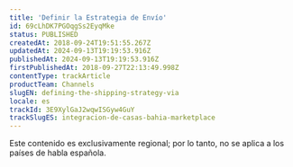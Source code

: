 ```yaml
---
title: 'Definir la Estrategia de Envío'
id: 69cLhDK7PGOqgSs2EyqMke
status: PUBLISHED
createdAt: 2018-09-24T19:51:55.267Z
updatedAt: 2024-09-13T19:19:53.916Z
publishedAt: 2024-09-13T19:19:53.916Z
firstPublishedAt: 2018-09-27T22:13:49.998Z
contentType: trackArticle
productTeam: Channels
slugEN: defining-the-shipping-strategy-via
locale: es
trackId: 3E9XylGaJ2wqwISGyw4GuY
trackSlugES: integracion-de-casas-bahia-marketplace
---
```


<div class="alert alert-warning" role="alert">Este contenido es exclusivamente regional; 
por lo tanto, no se aplica a los países de habla española.</div>
